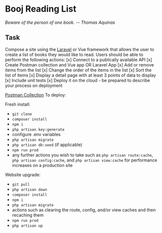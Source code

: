 # Booj Reading List
*Beware of the person of one book. -- Thomas Aquinas*
## Task
Compose a site using the [Laravel](https://laravel.com/) or Vue framework that allows the user to create a list of books they would like to read. Users should be able to perform the following actions:
[x] Connect to a publically available API
[x] Create Postman collection and Vue app OR Laravel App 
[x] Add or remove items from the list
[x] Change the order of the items in the list
[x] Sort the list of items
[x] Display a detail page with at least 3 points of data to display
[x] Include unit tests
[x] Deploy it on the cloud - be prepared to describe your process on deployment

[Postman Collection](https://www.getpostman.com/collections/123b71dd0a50466c3c60)
To deploy:

Fresh install:
* `git clone`
* `composer install`
* `npm i`
* `php artisan key:generate`
* configure .env variables
* `php artisan migrate`
* `php artisan db:seed` (if applicable)
* `npm run prod`
* any further actions you wish to take such as `php artisan route:cache`, `php artisan config:cache`, and `php artisan view:cache` for performance increases on a production site

Website upgrade:
* `git pull`
* `php artisan down`
* `composer install`
* `npm i`
* `php artisan migrate`
* actions such as clearing the route, config, and/or view caches and then recaching them
* `npm run prod`
* `php artisan up`
